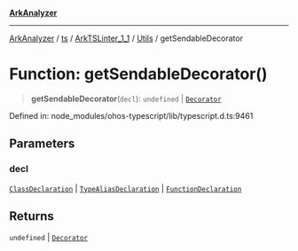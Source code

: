 [**ArkAnalyzer**](../../../../../../../../README.md)

***

[ArkAnalyzer](../../../../../../../../globals.md) / [ts](../../../../../README.md) / [ArkTSLinter\_1\_1](../../../README.md) / [Utils](../README.md) / getSendableDecorator

# Function: getSendableDecorator()

> **getSendableDecorator**(`decl`): `undefined` \| [`Decorator`](../../../../../interfaces/Decorator.md)

Defined in: node\_modules/ohos-typescript/lib/typescript.d.ts:9461

## Parameters

### decl

[`ClassDeclaration`](../../../../../interfaces/ClassDeclaration.md) | [`TypeAliasDeclaration`](../../../../../interfaces/TypeAliasDeclaration.md) | [`FunctionDeclaration`](../../../../../interfaces/FunctionDeclaration.md)

## Returns

`undefined` \| [`Decorator`](../../../../../interfaces/Decorator.md)
